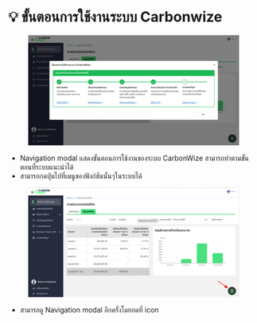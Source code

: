# 💡 ขั้นตอนการใช้งานระบบ Carbonwize

<figure><img src="../.gitbook/assets/image (1) (1) (1) (1) (1).png" alt=""><figcaption></figcaption></figure>

* Navigation modal แสดงขั้นตอนการใช้งานของระบบ CarbonWize สามารถทำตามขั้นตอนที่ระบบแนะนำได้
* สามารถกดปุ่มไปที่เมนูของฟังก์ชันนั้นๆในระบบได้

<figure><img src="../.gitbook/assets/image (3) (1) (1) (1).png" alt=""><figcaption></figcaption></figure>

* สามารถดู Navigation modal อีกครั้งโดยกดที่ icon
